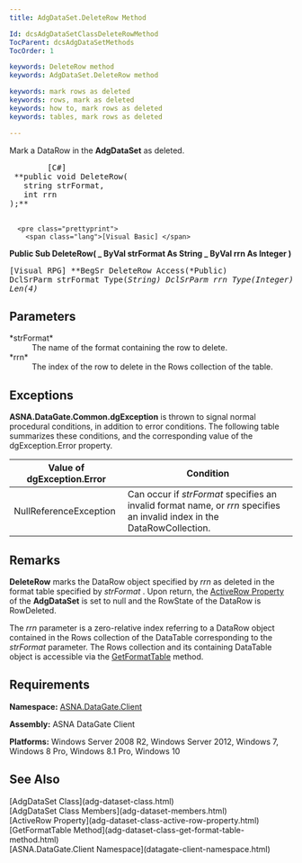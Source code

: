 ```yaml
---
title: AdgDataSet.DeleteRow Method

Id: dcsAdgDataSetClassDeleteRowMethod
TocParent: dcsAdgDataSetMethods
TocOrder: 1

keywords: DeleteRow method
keywords: AdgDataSet.DeleteRow method

keywords: mark rows as deleted
keywords: rows, mark as deleted
keywords: how to, mark rows as deleted
keywords: tables, mark rows as deleted

---
```


Mark a DataRow in the **AdgDataSet** as deleted.
<pre class="prettyprint">
        <span class="lang">[C#]</span>
 **public void DeleteRow(
   string strFormat,
   int rrn
);** 
      </pre>
      <pre class="prettyprint">
        <span class="lang">[Visual Basic] </span>
 **Public Sub DeleteRow( _
   ByVal strFormat As String _
   ByVal rrn As Integer
)** 
      </pre>
      <pre class="prettyprint">
        <span class="lang">[Visual RPG]</span>
 **BegSr DeleteRow Access(*Public)
   DclSrParm strFormat Type(*String)
   DclSrParm rrn Type(*Integer) Len(4)** 
      </pre>

## Parameters

<dl>
        <dt>
 *strFormat* 
        </dt>
        <dd>The name of the format containing the row to delete. </dd>
        <dt>
 *rrn* 
        </dt>
        <dd>The index of the row to delete in the Rows collection of the table.
							</dd>
</dl>

## Exceptions

**ASNA.DataGate.Common.dgException** is thrown to signal normal procedural conditions, in addition to error conditions. The following table summarizes these conditions, and the corresponding value of the dgException.Error property.
<br />



| Value of dgException.Error | Condition |
| ---- | ---- |
| NullReferenceException | Can occur if *strFormat* specifies an invalid format name, or *rrn* specifies an invalid index in the DataRowCollection. |



## Remarks

**DeleteRow** marks the DataRow object specified by *rrn* as deleted in the format table specified by *strFormat* . Upon return, the [ActiveRow Property](adg-dataset-class-active-row-property.html) of the **AdgDataSet** is set to null and the RowState of the DataRow is RowDeleted.

The *rrn* parameter is a zero-relative index referring to a DataRow object contained in the Rows collection of the DataTable corresponding to the *strFormat* parameter. The Rows collection and its containing DataTable object is accessible via the [ GetFormatTable](adg-dataset-class-get-format-table-method.html) method.
## Requirements

**Namespace:** [ASNA.DataGate.Client](datagate-client-namespace.html) 

**Assembly:** ASNA DataGate Client

**Platforms:** Windows Server 2008 R2, Windows Server 2012, Windows 7, Windows 8 Pro, Windows 8.1 Pro, Windows 10
## See Also

<dl />
      [AdgDataSet Class](adg-dataset-class.html)
      <br />
      [AdgDataSet Class Members](adg-dataset-members.html)
      <br />
      [ActiveRow Property](adg-dataset-class-active-row-property.html)
      <br />
      [GetFormatTable Method](adg-dataset-class-get-format-table-method.html)
      <br />
      [ASNA.DataGate.Client Namespace](datagate-client-namespace.html)

